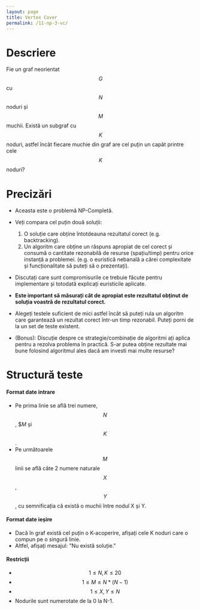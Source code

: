 ```yaml
---
layout: page
title: Vertex Cover
permalink: /11-np-3-vc/
---
```


# Descriere

Fie un graf neorientat $$G$$ cu $$N$$ noduri și $$M$$ muchii. Există un subgraf cu $$K$$ noduri, astfel încât 
fiecare muchie din graf are cel puțin un capăt printre cele $$K$$ noduri?

# Precizări

- Aceasta este o problemă NP-Completă.
- Veți compara cel puțin două soluții:
    1. O soluție care obține întotdeauna rezultatul corect (e.g. backtracking).
    2. Un algoritm care obține un răspuns apropiat de cel corect și consumă o cantitate rezonabilă de resurse (spațiu/timp) pentru orice instanță a problemei. (e.g. o euristică nebanală a cărei complexitate și funcționalitate să puteți să o prezentați).

- Discutați care sunt compromisurile ce trebuie făcute pentru implementare și totodată explicați euristicile aplicate.
- **Este important să măsurați cât de apropiat este rezultatul obținut de soluția voastră de rezultatul corect.**
- Alegeți testele suficient de mici astfel încât să puteți rula un algoritm care garantează un rezultat corect într-un timp rezonabil.
  Puteți porni de la un set de teste existent.

- (Bonus): Discuție despre ce strategie/combinație de algoritmi ați aplica pentru a rezolva problema în practică.
  S-ar putea obține rezultate mai bune folosind algoritmul ales dacă am investi mai multe resurse?

# Structură teste

#### Format date intrare

- Pe prima linie se află trei numere, $$N$$, $$M$ și $$K$$.
- Pe următoarele $$M$$ linii se află câte 2 numere naturale $$X$$, $$Y$$, cu semnificația că există o muchii între nodul X și Y.

#### Format date ieșire

- Dacă în graf există cel puțin o K-acoperire, afișați cele K noduri care o compun pe o singură linie.
- Altfel, afișați mesajul: "Nu există soluție."

#### Restricții

- $$ 1 \leq N, K \leq 20$$
- $$ 1 \leq M \leq N*(N-1)$$
- $$ 1 \leq X, Y \leq N$$
- Nodurile sunt numerotate de la 0 la N-1.

